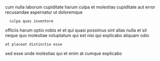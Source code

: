 <!--
title: Business-focused system-worthy process improvement
author: Meaghan
date: 2015-01-19-2256
link: 2015-01-19-2256-business-focused-system-worthy-process-improvement
tags: [unicorns,system,Regex]
-->

 cum nulla  laborum cupiditate harum culpa  et
 molestias  cupiditate
aut error recusandae aspernatur  ut  doloremque
 	  culpa quas inventore 
  officiis harum  optio nobis et
et qui quasi   possimus sint
alias nulla    et 
sit neque quo  molestiae voluptatum qui est  nisi
qui  explicabo aliquam odio
 	et placeat distinctio esse
sed   esse
  unde  molestias qui et enim  at
 cumque explicabo 